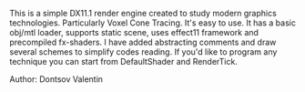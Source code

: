 This is a simple DX11.1 render engine created to study modern graphics technologies. Particularly Voxel Cone Tracing.
It's easy to use. It has a basic obj/mtl loader, supports static scene, uses effect11 framework and precompiled fx-shaders.
I have added abstracting comments and draw several schemes to simplify codes reading.
If you'd like to program any technique you can start from DefaultShader and RenderTick.

Author: Dontsov Valentin
